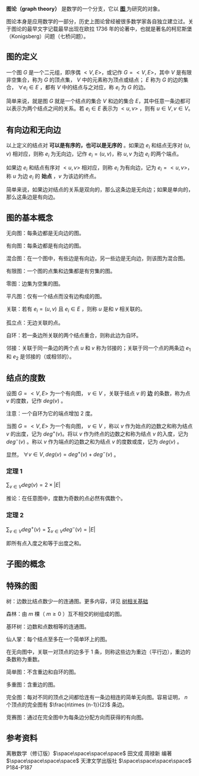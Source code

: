**图论（graph theory）** 是数学的一个分支，它以 [ **图** ](https://baike.baidu.com/item/%E5%9B%BE%E8%AE%BA/1433806) 为研究的对象。

图论本身是应用数学的一部分，历史上图论曾经被很多数学家各自独立建立过。关于图论的最早文字记载最早出现在欧拉 1736 年的论著中，也就是著名的柯尼斯堡（Konigsberg）问题（七桥问题）。

## 图的定义

一个图 $G$ 是一个二元组，即序偶 $<V,E>$，或记作 $G=<V,E>$，其中 $V$ 是有限非空集合，称为 $G$ 的顶点集， $V$ 中的元素称为顶点或结点； $E$ 称为 $G$ 的边的集合， $\forall e_i \in E$ ，都有 $V$ 中的结点与之对应，称 $e_i$ 为 $G$ 的边。

简单来说，就是图 $G$ 就是一个结点的集合 $V$ 和边的集合 $E$，其中任意一条边都可以表示为两个结点之间的关系。若 $e_i\in E$ 表示为 $<u,v>$ ，则有 $u\in V , v\in V$。

## 有向边和无向边

以上定义的结点对 **可以是有序的，也可以是无序的** 。如果边 $e_i$ 和结点无序对 $(u,v)$ 相对应，则称 $e_i$ 为无向边，记作 $e_i=(u,v)$，称 $u,v$ 为边 $e_i$ 的两个端点。

如果边 $e_i$ 和结点有序对 $<u,v>$ 相对应，则称 $e_i$ 为有向边，记为 $e_i=<u,v>$，称 $u$ 为边 $e_i$ 的 **始点** ，$v$ 为该边的终点。

简单来说，如果边对结点的关系是双向的，那么这条边是无向边；如果是单向的，那么这条边是有向边。

## 图的基本概念

无向图：每条边都是无向边的图。

有向图：每条边都是有向边的图。

混合图：在一个图中，有些边是有向边，另一些边是无向边，则该图为混合图。

有限图：一个图的点集和边集都是有穷集的图。

零图：边集为空集的图。

平凡图：仅有一个结点而没有边构成的图。

关联：若有 $e_i=(u,v)$ 且 $e_i\in E$ ，则称 $u$ 是和 $v$ 相关联的。

孤立点：无边关联的点。

自环：若一条边所关联的两个结点重合，则称此边为自环。

邻接：关联于同一条边的两个点 $u$ 和 $v$ 称为邻接的；关联于同一个点的两条边 $e_1$ 和 $e_2$ 是邻接的（或相邻的）。

## 结点的度数

设图 $G=<V,E>$ 为一个有向图， $v\in V$ ，关联于结点 $v$ 的 **边** 的条数，称为点 $v$ 的度数，记作 $deg(v)$ 。

注意：一个自环为它的端点增加 2 度。

当图 $G=<V,E>$ 为一个有向图， $v\in V$ ，称以 $v$ 作为始点的边数之和称为结点 $v$ 的出度，记为 $deg^{+} (v)$。将以 $v$ 作为终点的边数之和称为结点 $v$ 的入度，记为 $deg^{-} (v)$ 。称以 $v$ 作为端点的边数之和为结点 $v$ 的度数或度，记为 $deg(v)$ 。

显然， $\forall v\in V,deg(v)=deg^{+} (v)+deg^{-} (v)$ 。

### 定理 1

$\sum_{v\in V} deg(v)=2\times |E|$ 

推论：在任意图中，度数为奇数的点必然有偶数个。

### 定理 2

$\sum_{v\in V} deg^{+} (v)=\sum_{v\in V} deg^{-} (v)=|E|$

即所有点入度之和等于出度之和。

## 子图的概念

## 特殊的图

树：边数比结点数少一的连通图。更多内容，详见 [树相关基础](https://oi-wiki.org/graph/tree-basic/)

森林：由 $m$ 棵（ $m\ge 0$ ）互不相交的树组成的图。

基环树：边数和点数相等的连通图。

仙人掌：每个结点至多在一个简单环上的图。

在无向图中，关联一对顶点的边多于 1 条，则称这些边为重边（平行边），重边的条数称为重数。

简单图：不含重边和自环的图。

多重图：含重边的图。

完全图：每对不同的顶点之间都恰连有一条边相连的简单无向图。容易证明， $n$ 个顶点的完全图有 $\frac{n\times (n-1)}{2}$ 条边。

竞赛图：通过在完全图中为每条边分配方向而获得的有向图。

## 参考资料

离散数学（修订版）$\space\space\space\space$ 田文成 周禄新 编著 $\space\space\space\space$ 天津文学出版社 $\space\space\space\space$ P184-P187
